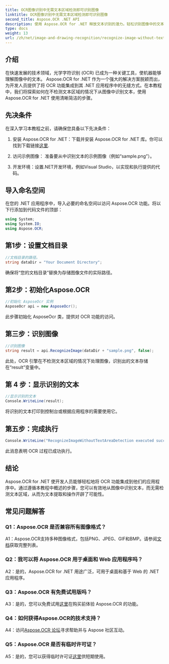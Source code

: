 ```yaml
---
title: OCR图像识别中无需文本区域检测即可识别图像
linktitle: OCR图像识别中无需文本区域检测即可识别图像
second_title: Aspose.OCR .NET API
description: 使用 Aspose.OCR for .NET 释放文本识别的潜力。轻松识别图像中的文本。
type: docs
weight: 13
url: /zh/net/image-and-drawing-recognition/recognize-image-without-text-area-detection/
---
```

## 介绍

在快速发展的技术领域，光学字符识别 (OCR) 已成为一种关键工具，使机器能够理解图像中的文本。 Aspose.OCR for .NET 作为一个强大的解决方案脱颖而出，为开发人员提供了将 OCR 功能集成到其 .NET 应用程序中的无缝方式。在本教程中，我们将探索如何在不检测文本区域的情况下从图像中识别文本，使用 Aspose.OCR for .NET 使用清晰简洁的步骤。

## 先决条件

在深入学习本教程之前，请确保您具备以下先决条件：

1. 安装 Aspose.OCR for .NET：下载并安装 Aspose.OCR for .NET 库。你可以找到下载链接[这里](https://releases.aspose.com/ocr/net/).

2. 访问示例图像： 准备要从中识别文本的示例图像（例如“sample.png”）。

3. 开发环境：设置.NET开发环境，例如Visual Studio，以实现和执行提供的代码。

## 导入命名空间

在您的 .NET 应用程序中，导入必要的命名空间以访问 Aspose.OCR 功能。将以下行添加到代码文件的顶部：

```csharp
using System;
using System.IO;
using Aspose.OCR;
```

## 第1步：设置文档目录

```csharp
//文档目录的路径。
string dataDir = "Your Document Directory";
```

确保将“您的文档目录”替换为存储图像文件的实际路径。

## 第2步：初始化Aspose.OCR

```csharp
//初始化 AsposeOcr 实例
AsposeOcr api = new AsposeOcr();
```

此步骤初始化 AsposeOcr 类，提供对 OCR 功能的访问。

## 第三步：识别图像

```csharp
//识别图像
string result = api.RecognizeImage(dataDir + "sample.png", false);
```

此处，OCR 引擎在不检测文本区域的情况下处理图像，识别出的文本存储在“result”变量中。

## 第 4 步：显示识别的文本

```csharp
//显示识别的文本
Console.WriteLine(result);
```

将识别的文本打印到控制台或根据应用程序的需要使用它。

## 第五步：完成执行

```csharp
Console.WriteLine("RecognizeImageWithoutTextAreaDetection executed successfully");
```

此消息表明 OCR 过程已成功执行。

## 结论

Aspose.OCR for .NET 使开发人员能够轻松地将 OCR 功能集成到他们的应用程序中。通过遵循本教程中概述的步骤，您可以有效地从图像中识别文本，而无需检测文本区域，从而为文本提取和操作开辟了可能性。

## 常见问题解答

### Q1：Aspose.OCR 是否兼容所有图像格式？

 A1：Aspose.OCR支持多种图像格式，包括PNG、JPEG、GIF和BMP。请参阅[文档](https://reference.aspose.com/ocr/net/)获取完整列表。

### Q2：我可以将 Aspose.OCR 用于桌面和 Web 应用程序吗？

A2：是的，Aspose.OCR for .NET 用途广泛，可用于桌面和基于 Web 的 .NET 应用程序。

### Q3：Aspose.OCR 有免费试用版吗？

 A3：是的，您可以免费试用[这里](https://releases.aspose.com/)在购买前体验 Aspose.OCR 的功能。

### Q4：如何获得Aspose.OCR的技术支持？

 A4：访问[Aspose.OCR 论坛](https://forum.aspose.com/c/ocr/16)寻求帮助并与 Aspose 社区互动。

### Q5：Aspose.OCR 是否有临时许可证？

 A5：是的，您可以获得临时许可证[这里](https://purchase.aspose.com/temporary-license/)供短期使用。